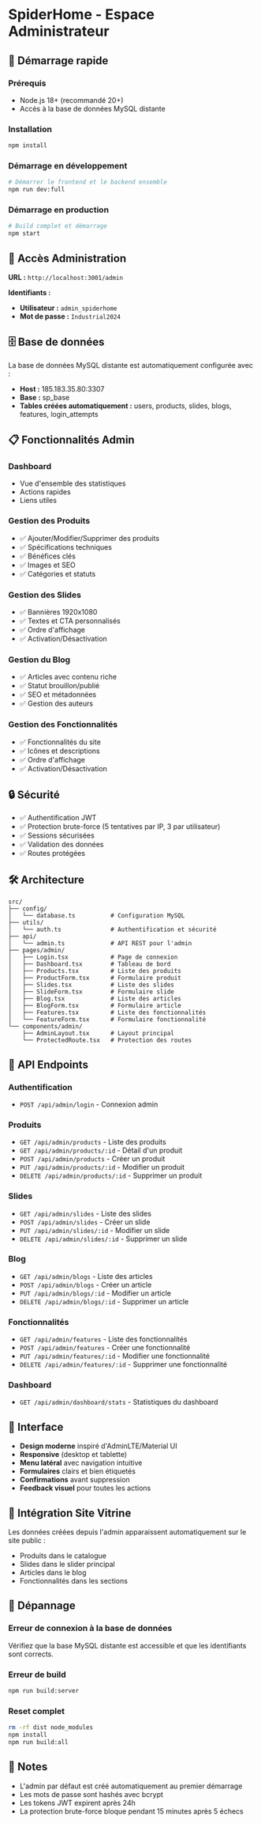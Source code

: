 # SpiderHome - Espace Administrateur

## 🚀 Démarrage rapide

### Prérequis
- Node.js 18+ (recommandé 20+)
- Accès à la base de données MySQL distante

### Installation
```bash
npm install
```

### Démarrage en développement
```bash
# Démarrer le frontend et le backend ensemble
npm run dev:full
```

### Démarrage en production
```bash
# Build complet et démarrage
npm start
```

## 🔐 Accès Administration

**URL :** `http://localhost:3001/admin`

**Identifiants :**
- **Utilisateur :** `admin_spiderhome`
- **Mot de passe :** `Industrial2024`

## 🗄️ Base de données

La base de données MySQL distante est automatiquement configurée avec :
- **Host :** 185.183.35.80:3307
- **Base :** sp_base
- **Tables créées automatiquement :** users, products, slides, blogs, features, login_attempts

## 📋 Fonctionnalités Admin

### Dashboard
- Vue d'ensemble des statistiques
- Actions rapides
- Liens utiles

### Gestion des Produits
- ✅ Ajouter/Modifier/Supprimer des produits
- ✅ Spécifications techniques
- ✅ Bénéfices clés
- ✅ Images et SEO
- ✅ Catégories et statuts

### Gestion des Slides
- ✅ Bannières 1920x1080
- ✅ Textes et CTA personnalisés
- ✅ Ordre d'affichage
- ✅ Activation/Désactivation

### Gestion du Blog
- ✅ Articles avec contenu riche
- ✅ Statut brouillon/publié
- ✅ SEO et métadonnées
- ✅ Gestion des auteurs

### Gestion des Fonctionnalités
- ✅ Fonctionnalités du site
- ✅ Icônes et descriptions
- ✅ Ordre d'affichage
- ✅ Activation/Désactivation

## 🔒 Sécurité

- ✅ Authentification JWT
- ✅ Protection brute-force (5 tentatives par IP, 3 par utilisateur)
- ✅ Sessions sécurisées
- ✅ Validation des données
- ✅ Routes protégées

## 🛠️ Architecture

```
src/
├── config/
│   └── database.ts          # Configuration MySQL
├── utils/
│   └── auth.ts              # Authentification et sécurité
├── api/
│   └── admin.ts             # API REST pour l'admin
├── pages/admin/
│   ├── Login.tsx            # Page de connexion
│   ├── Dashboard.tsx        # Tableau de bord
│   ├── Products.tsx         # Liste des produits
│   ├── ProductForm.tsx      # Formulaire produit
│   ├── Slides.tsx           # Liste des slides
│   ├── SlideForm.tsx        # Formulaire slide
│   ├── Blog.tsx             # Liste des articles
│   ├── BlogForm.tsx         # Formulaire article
│   ├── Features.tsx         # Liste des fonctionnalités
│   └── FeatureForm.tsx      # Formulaire fonctionnalité
└── components/admin/
    ├── AdminLayout.tsx      # Layout principal
    └── ProtectedRoute.tsx   # Protection des routes
```

## 📡 API Endpoints

### Authentification
- `POST /api/admin/login` - Connexion admin

### Produits
- `GET /api/admin/products` - Liste des produits
- `GET /api/admin/products/:id` - Détail d'un produit
- `POST /api/admin/products` - Créer un produit
- `PUT /api/admin/products/:id` - Modifier un produit
- `DELETE /api/admin/products/:id` - Supprimer un produit

### Slides
- `GET /api/admin/slides` - Liste des slides
- `POST /api/admin/slides` - Créer un slide
- `PUT /api/admin/slides/:id` - Modifier un slide
- `DELETE /api/admin/slides/:id` - Supprimer un slide

### Blog
- `GET /api/admin/blogs` - Liste des articles
- `POST /api/admin/blogs` - Créer un article
- `PUT /api/admin/blogs/:id` - Modifier un article
- `DELETE /api/admin/blogs/:id` - Supprimer un article

### Fonctionnalités
- `GET /api/admin/features` - Liste des fonctionnalités
- `POST /api/admin/features` - Créer une fonctionnalité
- `PUT /api/admin/features/:id` - Modifier une fonctionnalité
- `DELETE /api/admin/features/:id` - Supprimer une fonctionnalité

### Dashboard
- `GET /api/admin/dashboard/stats` - Statistiques du dashboard

## 🎨 Interface

- **Design moderne** inspiré d'AdminLTE/Material UI
- **Responsive** (desktop et tablette)
- **Menu latéral** avec navigation intuitive
- **Formulaires** clairs et bien étiquetés
- **Confirmations** avant suppression
- **Feedback visuel** pour toutes les actions

## 🔄 Intégration Site Vitrine

Les données créées depuis l'admin apparaissent automatiquement sur le site public :
- Produits dans le catalogue
- Slides dans le slider principal
- Articles dans le blog
- Fonctionnalités dans les sections

## 🚨 Dépannage

### Erreur de connexion à la base de données
Vérifiez que la base MySQL distante est accessible et que les identifiants sont corrects.

### Erreur de build
```bash
npm run build:server
```

### Reset complet
```bash
rm -rf dist node_modules
npm install
npm run build:all
```

## 📝 Notes

- L'admin par défaut est créé automatiquement au premier démarrage
- Les mots de passe sont hashés avec bcrypt
- Les tokens JWT expirent après 24h
- La protection brute-force bloque pendant 15 minutes après 5 échecs